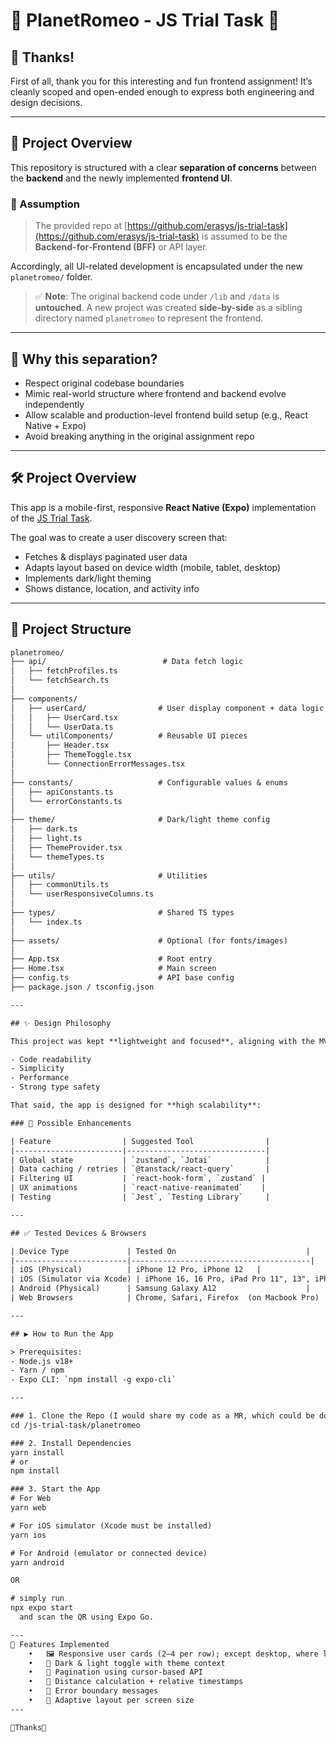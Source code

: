 # 🌈 PlanetRomeo - JS Trial Task 📱

## 🙏 Thanks!
First of all, thank you for this interesting and fun frontend assignment! It’s cleanly scoped and open-ended enough to express both engineering and design decisions.

---

## 📂 Project Overview

This repository is structured with a clear **separation of concerns** between the **backend** and the newly implemented **frontend UI**.

### 🔁 Assumption
> The provided repo at [https://github.com/erasys/js-trial-task](https://github.com/erasys/js-trial-task) is assumed to be the **Backend-for-Frontend (BFF)** or API layer.

Accordingly, all UI-related development is encapsulated under the new `planetromeo/` folder.

> ✅ **Note**: The original backend code under `/lib` and `/data` is **untouched**. A new project was created **side-by-side** as a sibling directory named `planetromeo` to represent the frontend.

---

## 🌱 Why this separation?

- Respect original codebase boundaries
- Mimic real-world structure where frontend and backend evolve independently
- Allow scalable and production-level frontend build setup (e.g., React Native + Expo)
- Avoid breaking anything in the original assignment repo

---

## 🛠 Project Overview

This app is a mobile-first, responsive **React Native (Expo)** implementation of the [JS Trial Task](https://github.com/erasys/js-trial-task).

The goal was to create a user discovery screen that:

- Fetches & displays paginated user data
- Adapts layout based on device width (mobile, tablet, desktop)
- Implements dark/light theming
- Shows distance, location, and activity info

---

## 🧱 Project Structure

```txt
planetromeo/
├── api/                          # Data fetch logic
│   ├── fetchProfiles.ts
│   └── fetchSearch.ts
│
├── components/
│   ├── userCard/                # User display component + data logic
│   │   ├── UserCard.tsx
│   │   └── UserData.ts
│   └── utilComponents/          # Reusable UI pieces
│       ├── Header.tsx
│       ├── ThemeToggle.tsx
│       └── ConnectionErrorMessages.tsx
│
├── constants/                   # Configurable values & enums
│   ├── apiConstants.ts
│   └── errorConstants.ts
│
├── theme/                       # Dark/light theme config
│   ├── dark.ts
│   ├── light.ts
│   ├── ThemeProvider.tsx
│   └── themeTypes.ts
│
├── utils/                       # Utilities
│   ├── commonUtils.ts
│   └── userResponsiveColumns.ts
│
├── types/                       # Shared TS types
│   └── index.ts
│
├── assets/                      # Optional (for fonts/images)
│
├── App.tsx                      # Root entry
├── Home.tsx                     # Main screen
├── config.ts                    # API base config
├── package.json / tsconfig.json

---

## ✨ Design Philosophy

This project was kept **lightweight and focused**, aligning with the MVP scope. It intentionally avoids external state libraries like `zustand` or `react-query` to prioritize:

- Code readability
- Simplicity
- Performance
- Strong type safety

That said, the app is designed for **high scalability**:

### 🔮 Possible Enhancements

| Feature                | Suggested Tool                |
|------------------------|-------------------------------|
| Global state           | `zustand`, `Jotai`            |
| Data caching / retries | `@tanstack/react-query`       |
| Filtering UI           | `react-hook-form`, `zustand` |
| UX animations          | `react-native-reanimated`    |
| Testing                | `Jest`, `Testing Library`     |

---

## ✅ Tested Devices & Browsers

| Device Type             | Tested On                             |
|-------------------------|----------------------------------------|
| iOS (Physical)          | iPhone 12 Pro, iPhone 12   |
| iOS (Simulator via Xcode) | iPhone 16, 16 Pro, iPad Pro 11", 13", iPhone 15 Pro, iPhone15 |
| Android (Physical)      | Samsung Galaxy A12                    |
| Web Browsers            | Chrome, Safari, Firefox  (on Macbook Pro)             |

---

## ▶️ How to Run the App

> Prerequisites:
- Node.js v18+
- Yarn / npm
- Expo CLI: `npm install -g expo-cli`

---

### 1. Clone the Repo (I would share my code as a MR, which could be downloaded, probably, or cloned)
cd /js-trial-task/planetromeo

### 2. Install Dependencies
yarn install
# or
npm install

### 3. Start the App
# For Web
yarn web

# For iOS simulator (Xcode must be installed)
yarn ios

# For Android (emulator or connected device)
yarn android

OR

# simply run
npx expo start
  and scan the QR using Expo Go.

---
📸 Features Implemented
	•	🖼 Responsive user cards (2–4 per row); except desktop, where leverage of wide screen allows multiple cards in single row
	•	🔦 Dark & light toggle with theme context
	•	🔁 Pagination using cursor-based API
	•	📏 Distance calculation + relative timestamps
	•	🎯 Error boundary messages
	•	💅 Adaptive layout per screen size
---

🌈Thanks🌈
